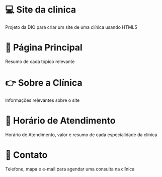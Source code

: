 # 💻 Site da clinica
Projeto da DIO para criar um site de uma clínica usando HTML5
# 🌟 Página Principal
Resumo de cada tópico relevante 
# 👉 Sobre a Clínica
Informações relevantes sobre o site
# 📆 Horário de Atendimento
Horário de Atendimento, valor e resumo de cada especialidade da clínica
# 📌 Contato
Telefone, mapa e e-mail para agendar uma consulta na clínica

